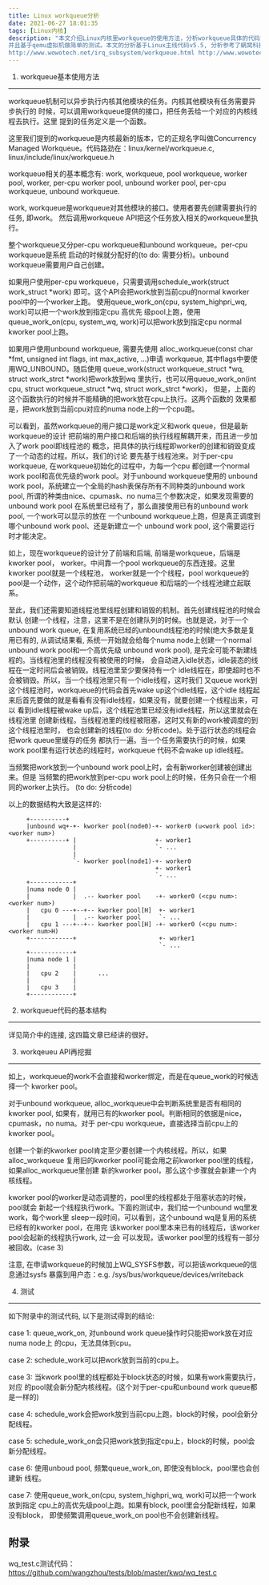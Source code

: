 ```yaml
---
title: Linux workqueue分析
date: 2021-06-27 18:01:35
tags: [Linux内核]
description: "本文介绍Linux内核里workqueue的使用方法，分析workqueue具体的代码实现。
并且基于qemu虚拟机做简单的测试。本文的分析基于Linux主线代码v5.5, 分析参考了蜗窝科技的分析文章:
http://www.wowotech.net/irq_subsystem/workqueue.html http://www.wowotech.net/irq_subsystem/cmwq-intro.html http://www.wowotech.net/irq_subsystem/alloc_workqueue.html http://www.wowotech.net/irq_subsystem/queue_and_handle_work.html"
---
```


1. workqueue基本使用方法
------------------------

 workqueue机制可以异步执行内核其他模块的任务。内核其他模块有任务需要异步执行的
 时候，可以调用workqueue提供的接口，把任务丢给一个对应的内核线程去执行。这里
 提到的任务定义是一个函数。

 这里我们提到的workqueue是内核最新的版本，它的正规名字叫做Concurrency Managed
 Workqueue。代码路劲在：linux/kernel/workqueue.c, linux/include/linux/workqueue.h

 workqueue相关的基本概念有: work, workqueue, pool workqueue, worker pool, worker,
 per-cpu worker pool, unbound worker pool, per-cpu workqueue, unbound workqueue.

 work, workqueue是workqueue对其他模块的接口。使用者要先创建需要执行的任务, 即work。
 然后调用workqueue API把这个任务放入相关的workqueue里执行。

 整个workqueue又分per-cpu workqueue和unbound workqueue。per-cpu workqueue是系统
 启动的时候就分配好的(to do: 需要分析)。unbound workqueue需要用户自己创建。

 如果用户使用per-cpu workqueue，只需要调用schedule_work(struct work_struct *work)
 即可。这个API会把work放到当前cpu的normal kworker pool中的一个worker上跑。
 使用queue_work_on(cpu, system_highpri_wq, work)可以把一个work放到指定cpu 高优先
 级pool上跑，使用queue_work_on(cpu, system_wq, work)可以把work放到指定cpu normal
 kworker pool上跑。

 如果用户使用unbound workqueue, 需要先使用
 alloc_workqueue(const char *fmt, unsigned int flags, int max_active, ...)申请
 workqueue, 其中flags中要使用WQ_UNBOUND。随后使用
 queue_work(struct workqueue_struct *wq, struct work_strct *work)把work放到wq
 里执行，也可以用queue_work_on(int cpu, struct workqueue_struct *wq, struct work_strct *work)，
 但是，上面的这个函数执行的时候并不能精确的把work放在cpu上执行。这两个函数的
 效果都是，把work放到当前cpu对应的numa node上的一个cpu跑。

 可以看到，虽然workqueue的用户接口是work定义和work queue，但是最新workqueue的设计
 把前端的用户接口和后端的执行线程解耦开来，而且进一步加入了work pool即线程池的
 概念，把具体的执行线程即worker的创建和销毁变成了一个动态的过程。所以，我们的讨论
 要先基于线程池来。对于per-cpu workqueue, 在workqueue初始化的过程中，为每一个cpu
 都创建一个normal work pool和高优先级的work pool。对于unbound workqueue使用的
 unbound work pool，系统建立一个全局的hash表保存所有不同种类的unbound work pool,
 所谓的种类由nice、cpumask、no numa三个参数决定，如果发现需要的unbound work pool
 在系统里已经有了，那么直接使用已有的unbound work pool, 一个work可以显示的放在
 一个unbound workqueue上跑，但是真正调度到哪个unbound work pool、还是新建立一个
 unbound work pool, 这个需要运行时才能决定。

 如上，现在workqueue的设计分了前端和后端, 前端是workqueue，后端是kworker pool，
 worker。中间靠一个pool workqueue的东西连接。这里kworker pool就是一个线程池，
 worker就是一个个线程，pool workqueue的pool是一个动作，这个动作把前端的workqueue
 和后端的一个线程池建立起联系。

 至此，我们还需要知道线程池里线程创建和销毁的机制。首先创建线程池的时候会默认
 创建一个线程，注意，这里不是在创建队列的时候。也就是说，对于一个unbound work
 queue, 在复用系统已经的unbound线程池的时候(绝大多数是复用已有的, 从调试结果看,
 系统一开始就会给每个numa node上创建一个normal unbound work pool和一个高优先级
 unbound work pool), 是完全可能不新建线程的。当线程池里的线程没有被使用的时候，
 会自动进入idle状态，idle装态的线程在一定时间后会被销毁。线程池里至少要保持有一个
 idle线程在，即使超时也不会被销毁。所以，当一个线程池里只有一个idle线程，这时我们
 又queue work到这个线程池时，workqueue的代码会首先wake up这个idle线程，这个idle
 线程起来后首先要做的就是看看有没有idle线程，如果没有，就要创建一个线程出来，可以
 看到idle线程被wake up后，这个线程池里已经没有idle线程，所以这里就会在线程池里
 创建新线程。当线程池里的线程被阻塞，这时又有新的work被调度的到这个线程池里时，
 也会创建新的线程(to do: 分析code)。处于运行状态的线程会把work queue里缓存的任务
 都执行一遍。当一个任务需要执行的时候，如果work pool里有运行状态的线程时，workqueue
 代码不会wake up idle线程。

 当频繁把work放到一个unbound work pool上时，会有新worker创建被创建出来。但是
 当频繁的把work放到per-cpu work pool上的时候，任务只会在一个相同的worker上执行。
 (to do: 分析code)

 以上的数据结构大致是这样的:
```
     +----------+
     |unbound wq+-+- kworker pool(node0)-+- worker0 (u<work pool id>:<worker num>)
     +----------+ |                      +- worker1
                  |                      `- ...
                  |
                  `- kworker pool(node1)-+- worker0
                                         +- worker1
                                         `- ...
     +------------+
     |numa node 0 |
     |            |  .-- kworker pool    -+- worker0 (<cpu num>:<worker num>)
     |   cpu 0 ---+--+-- kworker pool[H]  +- worker1 
     |            |  .-- kworker pool     `- ...
     |   cpu 1 ---+--+-- kworker pool[H] -+- worker0 (<cpu num>:<worker num>H)
     +------------+                       +- worker1
                                          `- ...
     +------------+
     |numa node 1 |
     |            |
     |   cpu 2    |      ...
     |            |
     |   cpu 3    |
     +------------+
```

2. workqueue代码的基本结构
--------------------------

 详见简介中的连接, 这四篇文章已经讲的很好。

3. workqeueu API再挖掘
----------------------
 
 如上，workqueue的work不会直接和worker绑定，而是在queue_work的时候选择一个
 kworker pool。

 对于unbound workqueue, alloc_workqueue中会判断系统里是否有相同的kworker pool,
 如果有，就用已有的kworker pool。判断相同的依据是nice，cpumask，no numa。对于
 per-cpu workqueue，直接选择当前cpu上的kworker pool。

 创建一个新的kworker pool肯定至少要创建一个内核线程。所以，如果alloc_workqueue
 复用旧的kworker pool可能会用之前kworker pool里的线程，如果alloc_workqueue里创建
 新的kworker pool，那么这个步骤就会新建一个内核线程。

 kworker pool的worker是动态调整的，pool里的线程都处于阻塞状态的时候，pool就会
 新起一个线程执行work。下面的测试中，我们给一个unbound wq里发work，每个work里
 sleep一段时间，可以看到，这个unbound wq是复用的系统已经有的kworker pool，在用完
 该kworker pool里本来已有的线程后，该worker pool会起新的线程执行work, 过一会
 可以发现，该worker pool里的线程有一部分被回收。(case 3)

 注意, 在申请workqueue的时候加上WQ_SYSFS参数，可以把该workqueue的信息通过sysfs
 暴露到用户态：e.g. /sys/bus/workqueue/devices/writeback

4. 测试
-------

 如下附录中的测试代码, 以下是测试得到的结论:

 case 1: queue_work_on, 对unbound work queue操作时只能把work放在对应numa node上
         的cpu，无法具体到cpu。

 case 2: schedule_work可以把work放到当前的cpu上。

 case 3: 当kwork pool里的线程都处于block状态的时候，如果有work需要执行，对应
         的pool就会新分配内核线程。(这个对于per-cpu和unbound work queue都是一样的)

 case 4: schedule_work会把work放到当前cpu上跑，block的时候，pool会新分配线程。

 case 5: schedule_work_on会只把work放到指定cpu上，block的时候，pool会新分配线程。

 case 6: 使用unboud pool, 频繁queue_work_on, 即使没有block，pool里也会创建新
         线程。

 case 7: 使用queue_work_on(cpu, system_highpri_wq, work)可以把一个work放到指定
         cpu上的高优先级pool上跑。如果有block, pool里会分配新线程，如果没有block，
	 即使频繁调用queue_work_on pool也不会创建新线程。

附录
----
 wq_test.c测试代码：https://github.com/wangzhou/tests/blob/master/kwq/wq_test.c
